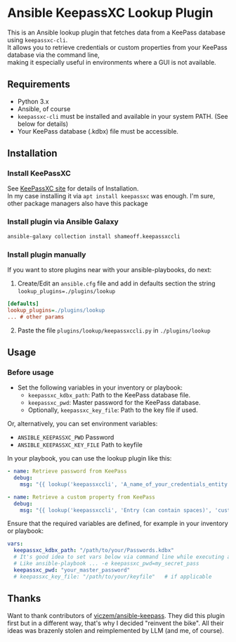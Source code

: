 # Ansible KeepassXC Lookup Plugin

This is an Ansible lookup plugin that fetches data from a KeePass database using `keepassxc-cli`.  
It allows you to retrieve credentials or custom properties from your KeePass database via the command line,  
making it especially useful in environments where a GUI is not available.

## Requirements

- Python 3.x
- Ansible, of course
- `keepassxc-cli` must be installed and available in your system PATH. (See below for details)
- Your KeePass database (.kdbx) file must be accessible.

## Installation

### Install KeePassXC

See [KeePassXC site](https://keepassxc.org/) for details of Installation.  
In my case installing it via `apt install keepassxc` was enough. I'm sure, other package managers
also have this package

### Install plugin via Ansible Galaxy

```bash
ansible-galaxy collection install shameoff.keepassxccli
```

### Install plugin manually 
If you want to store plugins near with your ansible-playbooks, do next:

1. Create/Edit an `ansible.cfg` file and add in defaults section the string `lookup_plugins=./plugins/lookup`

```ini
[defaults]
lookup_plugins=./plugins/lookup
... # other params
```

2. Paste the file `plugins/lookup/keepassxccli.py` in `./plugins/lookup`

## Usage

### Before usage

- Set the following variables in your inventory or playbook:
  - `keepassxc_kdbx_path`: Path to the KeePass database file.
  - `keepassxc_pwd`: Master password for the KeePass database.
  - Optionally, `keepassxc_key_file`: Path to the key file if used.

Or, alternatively, you can set environment variables:

- `ANSIBLE_KEEPASSXC_PWD` Password
- `ANSIBLE_KEEPASSXC_KEY_FILE` Path to keyfile

In your playbook, you can use the lookup plugin like this:

```yaml
- name: Retrieve password from KeePass
  debug:
    msg: "{{ lookup('keepassxccli', 'A_name_of_your_credentials_entity', 'password') }}"

- name: Retrieve a custom property from KeePass
  debug:
    msg: "{{ lookup('keepassxccli', 'Entry (can contain spaces)', 'custom_properties', 'my_prop_key') }}"
```

Ensure that the required variables are defined, for example in your inventory or playbook:

```yaml
vars:
  keepassxc_kdbx_path: "/path/to/your/Passwords.kdbx"
  # It's good idea to set vars below via command line while executing ansible-playbook
  # Like ansible-playbook ... -e keepassxc_pwd=my_secret_pass
  keepassxc_pwd: "your_master_password"
  # keepassxc_key_file: "/path/to/your/keyfile"   # if applicable
```

## Thanks

Want to thank contributors of [viczem/ansible-keepass](https://github.com/viczem/ansible-keepass).
They did this plugin first but in a different way, that's why I decided "reinvent the bike".
All their ideas was brazenly stolen and reimplemented by LLM (and me, of course).
